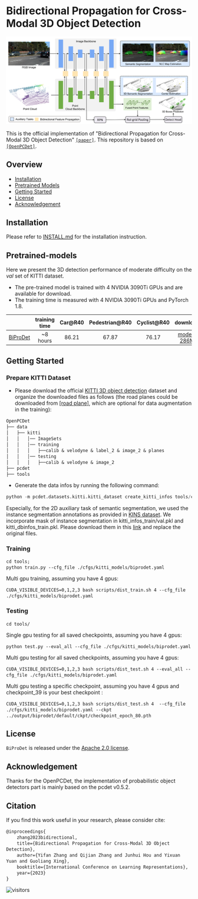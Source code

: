 <!-- <img src="docs/open_mmlab.png" align="right" width="30%"> -->

# Bidirectional Propagation for Cross-Modal 3D Object Detection

<img src="docs/pipeline.png">

This is the official implementation of "Bidirectional Propagation for Cross-Modal 3D Object Detection" [`[paper]`](https://openreview.net/forum?id=gYs_cRuK7V&referrer=%5BAuthor%20Console%5D(%2Fgroup%3Fid%3DICLR.cc%2F2023%2FConference%2FAuthors%23your-submissions)). This repository is based on [`[OpenPCDet]`](https://github.com/open-mmlab/OpenPCDet).


## Overview
- [Installation](#Installation)
- [Pretrained Models](#pretrained-models)
- [Getting Started](#getting-started)
- [License](#license)
- [Acknowledgement](#acknowledgement)
<!-- - [Contribution](#contribution) -->
<!-- - [Citation](#citation) -->

## Installation

Please refer to [INSTALL.md](docs/INSTALL.md) for the installation instruction.

## Pretrained-models
Here we present the 3D detection performance of moderate difficulty on the *val* set of KITTI dataset.

* The pre-trained model is trained with 4 NVIDIA 3090Ti GPUs and are available for download.
* The training time is measured with 4 NVIDIA 3090Ti GPUs and PyTorch 1.8.

|                                             | training time | Car@R40 | Pedestrian@R40 | Cyclist@R40   | download |
|---------------------------------------------|:----------:|:-------:|:-------:|:-------:|:---------:|
| [BiProDet](tools/cfgs/kitti_models/biprodet.yaml) |~8 hours| 86.21 | 67.87 | 76.17 | [model-286M](https://drive.google.com/file/d/1E2eA1_jeuvOF2XCC_orD9y93QbSaPSgy/view?usp=sharing) |

## Getting Started

### Prepare KITTI Dataset
* Please download the official [KITTI 3D object detection](http://www.cvlibs.net/datasets/kitti/eval_object.php?obj_benchmark=3d) dataset and organize the downloaded files as follows (the road planes could be downloaded from [[road plane]](https://drive.google.com/file/d/1d5mq0RXRnvHPVeKx6Q612z0YRO1t2wAp/view?usp=sharing), which are optional for data augmentation in the training):
<!-- * If you would like to train [CaDDN](../tools/cfgs/kitti_models/CaDDN.yaml), download the precomputed [depth maps](https://drive.google.com/file/d/1qFZux7KC_gJ0UHEg-qGJKqteE9Ivojin/view?usp=sharing) for the KITTI training set -->
<!-- * NOTE: if you already have the data infos from `pcdet v0.1`, you can choose to use the old infos and set the DATABASE_WITH_FAKELIDAR option in tools/cfgs/dataset_configs/kitti_dataset.yaml as True. The second choice is that you can create the infos and gt database again and leave the config unchanged. -->

```
OpenPCDet
├── data
│   ├── kitti
│   │   │── ImageSets
│   │   │── training
│   │   │   ├──calib & velodyne & label_2 & image_2 & planes
│   │   │── testing
│   │   │   ├──calib & velodyne & image_2
├── pcdet
├── tools
```

* Generate the data infos by running the following command: 
```python 
python -m pcdet.datasets.kitti.kitti_dataset create_kitti_infos tools/cfgs/dataset_configs/kitti_dataset.yaml
```
Especially, for the 2D auxiliary task of semantic segmentation, we used the instance segmentation annotations as provided in [KINS dataset](https://github.com/qqlu/Amodal-Instance-Segmentation-through-KINS-Dataset). We incorporate mask of instance segmentation in kitti_infos_train/val.pkl and kitti_dbinfos_train.pkl. Please download them in this [link](https://drive.google.com/drive/folders/1cyFt9MqHnKK620IKbRuTN6SiEvJP6r8d?usp=sharing) and replace the original files.

### Training
```
cd tools;
python train.py --cfg_file ./cfgs/kitti_models/biprodet.yaml
```
Multi gpu training, assuming you have 4 gpus:

```
CUDA_VISIBLE_DEVICES=0,1,2,3 bash scripts/dist_train.sh 4 --cfg_file ./cfgs/kitti_models/biprodet.yaml

```
### Testing
```
cd tools/
```
Single gpu testing for all saved checkpoints, assuming you have 4 gpus:
```
python test.py --eval_all --cfg_file ./cfgs/kitti_models/biprodet.yaml
```

Multi gpu testing for all saved checkpoints, assuming you have 4 gpus:
```
CUDA_VISIBLE_DEVICES=0,1,2,3 bash scripts/dist_test.sh 4 --eval_all --cfg_file ./cfgs/kitti_models/biprodet.yaml
```

Multi gpu testing a specific checkpoint, assuming you have 4 gpus and checkpoint_39 is your best checkpoint :
```
CUDA_VISIBLE_DEVICES=0,1,2,3 bash scripts/dist_test.sh 4  --cfg_file ./cfgs/kitti_models/biprodet.yaml --ckpt ../output/biprodet/default/ckpt/checkpoint_epoch_80.pth
```

<!-- ## Pretrained Models -->

## License

`BiProDet` is released under the [Apache 2.0 license](LICENSE).

## Acknowledgement
Thanks for the OpenPCDet, the implementation of probabilistic object detectors part is mainly based on the pcdet v0.5.2.


## Citation
If you find this work useful in your research, please consider cite:
```
@inproceedings{
    zhang2023bidirectional,
    title={Bidirectional Propagation for Cross-Modal 3D Object Detection},
    author={Yifan Zhang and Qijian Zhang and Junhui Hou and Yixuan Yuan and Guoliang Xing},
    booktitle={International Conference on Learning Representations},
    year={2023}
}
```


![visitors](https://visitor-badge.glitch.me/badge?page_id=Eaphan/BiProDet)
